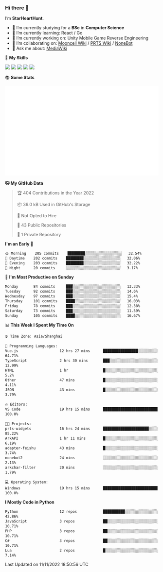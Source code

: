 ### Hi there 👋

I’m **StarHeartHunt**.

- 🏫 I’m currently studying for a **BSc** in **Computer Science**
- 🌱 I’m currently learning: React / Go
- 🔭 I’m currently working on: Unity Mobile Game Reverse Engineering
- 👯 I’m collaborating on: [Mooncell Wiki](https://fgo.wiki/) / [PRTS Wiki](http://prts.wiki/) / [NoneBot](https://github.com/nonebot)
- 💬 Ask me about: [MediaWiki](https://www.mediawiki.org)

🌟 **My Skills**

![](https://img.shields.io/badge/-Python-3e74a2?style=flat-square&logo=Python&logoColor=fff)
![](https://img.shields.io/badge/-Vue-4fc08d?style=flat-square&logo=vue.js&logoColor=fff)
![](https://img.shields.io/badge/-Node.js-339933?style=flat-square&logo=node.js&logoColor=fff)
![](https://img.shields.io/badge/-Linux-000000?style=flat-square&logo=Linux&logoColor=fff)
![](https://img.shields.io/badge/-Dotnet-512bd4?style=flat-square&logo=.net&logoColor=fff)

📚 **Some Stats**

![](https://github.com/StarHeartHunt/github-stats/blob/master/generated/overview.svg)

<!--START_SECTION:waka-->
**🐱 My GitHub Data** 

> 🏆 404 Contributions in the Year 2022
 > 
> 📦 36.0 kB Used in GitHub's Storage 
 > 
> 🚫 Not Opted to Hire
 > 
> 📜 43 Public Repositories 
 > 
> 🔑 1 Private Repository 
 > 
**I'm an Early 🐤** 

```text
🌞 Morning    205 commits    ████████░░░░░░░░░░░░░░░░░   32.54% 
🌆 Daytime    202 commits    ████████░░░░░░░░░░░░░░░░░   32.06% 
🌃 Evening    203 commits    ████████░░░░░░░░░░░░░░░░░   32.22% 
🌙 Night      20 commits     ░░░░░░░░░░░░░░░░░░░░░░░░░   3.17%

```
📅 **I'm Most Productive on Sunday** 

```text
Monday       84 commits     ███░░░░░░░░░░░░░░░░░░░░░░   13.33% 
Tuesday      92 commits     ███░░░░░░░░░░░░░░░░░░░░░░   14.6% 
Wednesday    97 commits     ███░░░░░░░░░░░░░░░░░░░░░░   15.4% 
Thursday     101 commits    ████░░░░░░░░░░░░░░░░░░░░░   16.03% 
Friday       78 commits     ███░░░░░░░░░░░░░░░░░░░░░░   12.38% 
Saturday     73 commits     ███░░░░░░░░░░░░░░░░░░░░░░   11.59% 
Sunday       105 commits    ████░░░░░░░░░░░░░░░░░░░░░   16.67%

```


📊 **This Week I Spent My Time On** 

```text
⌚︎ Time Zone: Asia/Shanghai

💬 Programming Languages: 
Vue.js                   12 hrs 27 mins      ████████████████░░░░░░░░░   64.71% 
TypeScript               2 hrs 30 mins       ███░░░░░░░░░░░░░░░░░░░░░░   12.99% 
HTML                     1 hr                █░░░░░░░░░░░░░░░░░░░░░░░░   5.2% 
Other                    47 mins             █░░░░░░░░░░░░░░░░░░░░░░░░   4.11% 
JSON                     43 mins             █░░░░░░░░░░░░░░░░░░░░░░░░   3.79%

🔥 Editors: 
VS Code                  19 hrs 15 mins      █████████████████████████   100.0%

🐱‍💻 Projects: 
prts-widgets             16 hrs 24 mins      █████████████████████░░░░   85.22% 
ArkAPI                   1 hr 11 mins        █░░░░░░░░░░░░░░░░░░░░░░░░   6.19% 
adapter-feishu           43 mins             █░░░░░░░░░░░░░░░░░░░░░░░░   3.74% 
nonebot2                 24 mins             ░░░░░░░░░░░░░░░░░░░░░░░░░   2.13% 
arkchar-filter           20 mins             ░░░░░░░░░░░░░░░░░░░░░░░░░   1.79%

💻 Operating System: 
Windows                  19 hrs 15 mins      █████████████████████████   100.0%

```

**I Mostly Code in Python** 

```text
Python                   12 repos            ██████████░░░░░░░░░░░░░░░   42.86% 
JavaScript               3 repos             ██░░░░░░░░░░░░░░░░░░░░░░░   10.71% 
PHP                      3 repos             ██░░░░░░░░░░░░░░░░░░░░░░░   10.71% 
C#                       3 repos             ██░░░░░░░░░░░░░░░░░░░░░░░   10.71% 
Lua                      2 repos             █░░░░░░░░░░░░░░░░░░░░░░░░   7.14%

```



 Last Updated on 11/11/2022 18:50:56 UTC
<!--END_SECTION:waka-->
